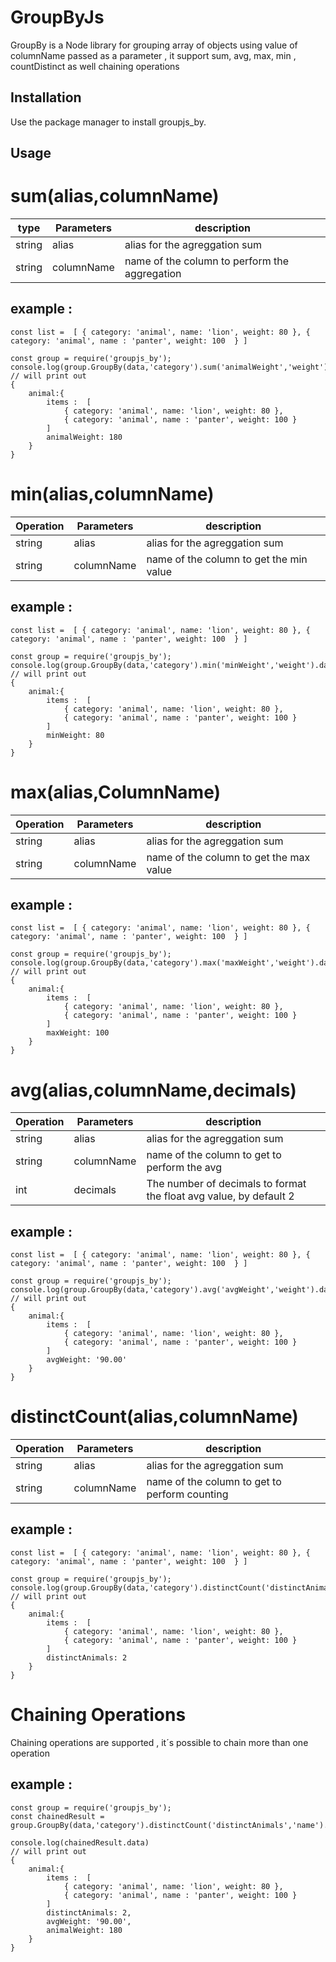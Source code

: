 # GroupByJs

GroupBy is a Node library for grouping array of objects using value of columnName passed as a parameter , it support sum, avg, max, min , countDistinct as well chaining operations

## Installation

Use the package manager to install groupjs_by.


## Usage

# sum(alias,columnName)
type | Parameters | description
--- | --- | --- 
string | alias  | alias for the agreggation sum 
string | columnName   | name of the column to perform the aggregation 
    
## example : 
`const list =  [ { category: 'animal', name: 'lion', weight: 80 }, { category: 'animal', name : 'panter', weight: 100  } ]
`
```
const group = require('groupjs_by');
console.log(group.GroupBy(data,'category').sum('animalWeight','weight').data);
// will print out
{
    animal:{
        items :  [ 
            { category: 'animal', name: 'lion', weight: 80 },
            { category: 'animal', name : 'panter', weight: 100 }
        ]
        animalWeight: 180
    }
}
```
# min(alias,columnName)
Operation | Parameters | description 
--- | --- | --- 
string | alias  | alias for the agreggation sum 
string | columnName   | name of the column to get the min value
    
## example : 
`const list =  [ { category: 'animal', name: 'lion', weight: 80 }, { category: 'animal', name : 'panter', weight: 100  } ]
`
```
const group = require('groupjs_by');
console.log(group.GroupBy(data,'category').min('minWeight','weight').data);
// will print out
{
    animal:{
        items :  [ 
            { category: 'animal', name: 'lion', weight: 80 },
            { category: 'animal', name : 'panter', weight: 100 }
        ]
        minWeight: 80
    }
}
```
# max(alias,ColumnName)
Operation | Parameters | description 
--- | --- | --- 
string | alias  | alias for the agreggation sum 
string | columnName   | name of the column to get the max value 
    
## example : 
`const list =  [ { category: 'animal', name: 'lion', weight: 80 }, { category: 'animal', name : 'panter', weight: 100  } ]
`
```
const group = require('groupjs_by');
console.log(group.GroupBy(data,'category').max('maxWeight','weight').data);
// will print out
{
    animal:{
        items :  [ 
            { category: 'animal', name: 'lion', weight: 80 },
            { category: 'animal', name : 'panter', weight: 100 }
        ]
        maxWeight: 100
    }
}
```
# avg(alias,columnName,decimals)
Operation | Parameters | description 
--- | --- | --- 
string | alias  | alias for the agreggation sum 
string | columnName   | name of the column to get to perform the avg
int | decimals   | The number of decimals to format the float avg value, by default 2
    
## example : 
`const list =  [ { category: 'animal', name: 'lion', weight: 80 }, { category: 'animal', name : 'panter', weight: 100  } ]
`
```
const group = require('groupjs_by');
console.log(group.GroupBy(data,'category').avg('avgWeight','weight').data);
// will print out
{
    animal:{
        items :  [ 
            { category: 'animal', name: 'lion', weight: 80 },
            { category: 'animal', name : 'panter', weight: 100 }
        ]
        avgWeight: '90.00'
    }
}
```
# distinctCount(alias,columnName)
Operation | Parameters | description 
--- | --- | --- 
string | alias  | alias for the agreggation sum 
string | columnName   | name of the column to get to perform counting

    
## example : 
`const list =  [ { category: 'animal', name: 'lion', weight: 80 }, { category: 'animal', name : 'panter', weight: 100  } ]
`
```
const group = require('groupjs_by');
console.log(group.GroupBy(data,'category').distinctCount('distinctAnimals','name').data);
// will print out
{
    animal:{
        items :  [ 
            { category: 'animal', name: 'lion', weight: 80 },
            { category: 'animal', name : 'panter', weight: 100 }
        ]
        distinctAnimals: 2
    }
}
```
# Chaining Operations
Chaining operations are supported , it´s possible to chain more than one operation
## example : 
```
const group = require('groupjs_by');
const chainedResult = group.GroupBy(data,'category').distinctCount('distinctAnimals','name').avg('avgWeight','weight').sum('animalWeight','weight').data

console.log(chainedResult.data)
// will print out
{
    animal:{
        items :  [ 
            { category: 'animal', name: 'lion', weight: 80 },
            { category: 'animal', name : 'panter', weight: 100 }
        ]
        distinctAnimals: 2,
        avgWeight: '90.00',
        animalWeight: 180
    }
}
```
